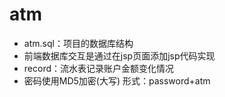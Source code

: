 # atm
* atm.sql：项目的数据库结构
* 前端数据库交互是通过在jsp页面添加jsp代码实现
* record：流水表记录账户金额变化情况
* 密码使用MD5加密(大写)	形式：password+atm
